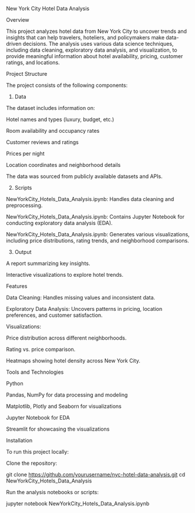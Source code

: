New York City Hotel Data Analysis

Overview

This project analyzes hotel data from New York City to uncover trends and insights that can help travelers, hoteliers, and policymakers make data-driven decisions. The analysis uses various data science techniques, including data cleaning, exploratory data analysis, and visualization, to provide meaningful information about hotel availability, pricing, customer ratings, and locations.

Project Structure

The project consists of the following components:

1. Data

The dataset includes information on:

Hotel names and types (luxury, budget, etc.)

Room availability and occupancy rates

Customer reviews and ratings

Prices per night

Location coordinates and neighborhood details

The data was sourced from publicly available datasets and APIs.

2. Scripts

NewYorkCity_Hotels_Data_Analysis.ipynb: Handles data cleaning and preprocessing.

NewYorkCity_Hotels_Data_Analysis.ipynb: Contains Jupyter Notebook for conducting exploratory data analysis (EDA).

NewYorkCity_Hotels_Data_Analysis.ipynb: Generates various visualizations, including price distributions, rating trends, and neighborhood comparisons.

3. Output

A report summarizing key insights.

Interactive visualizations to explore hotel trends.

Features

Data Cleaning: Handles missing values and inconsistent data.

Exploratory Data Analysis: Uncovers patterns in pricing, location preferences, and customer satisfaction.

Visualizations:

Price distribution across different neighborhoods.

Rating vs. price comparison.

Heatmaps showing hotel density across New York City.

Tools and Technologies

Python

Pandas, NumPy for data processing and modeling

Matplotlib, Plotly and Seaborn for visualizations

Jupyter Notebook for EDA

Streamlit for showcasing the visualizations

Installation

To run this project locally:

Clone the repository:

git clone https://github.com/yourusername/nyc-hotel-data-analysis.git
cd NewYorkCity_Hotels_Data_Analysis

Run the analysis notebooks or scripts:

jupyter notebook NewYorkCity_Hotels_Data_Analysis.ipynb
